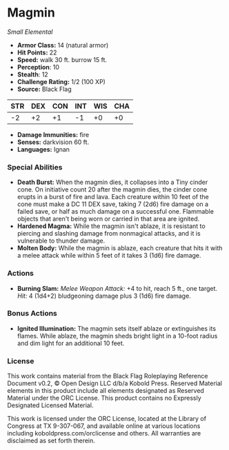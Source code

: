 # Magmin

*Small* *Elemental*

- **Armor Class:** 14 (natural armor)
- **Hit Points:** 22 
- **Speed:** walk 30 ft. burrow 15 ft.
- **Perception**: 10
- **Stealth**: 12
- **Challenge Rating:** 1/2 (100 XP)
- **Source:** Black Flag

| STR | DEX | CON | INT | WIS | CHA |
| --- | --- | --- | --- | --- | --- |
| -2 | +2 | +1 | -1 | +0 | +0 |

- **Damage Immunities:** fire
- **Senses:** darkvision 60 ft.
- **Languages:** Ignan

### Special Abilities

- **Death Burst:** When the magmin dies, it collapses into a Tiny cinder cone. On initiative count 20 after the magmin dies, the cinder cone erupts in a burst of fire and lava. Each creature within 10 feet of the cone must make a DC 11 DEX save, taking 7 (2d6) fire damage on a failed save, or half as much damage on a successful one. Flammable objects that aren't being worn or carried in that area are ignited.
- **Hardened Magma:** While the magmin isn't ablaze, it is resistant to piercing and slashing damage from nonmagical attacks, and it is vulnerable to thunder damage.
- **Molten Body:** While the magmin is ablaze, each creature that hits it with a melee attack while within 5 feet of it takes 3 (1d6) fire damage.

### Actions

- **Burning Slam:** _Melee Weapon Attack:_ +4 to hit, reach 5 ft., one target. _Hit:_ 4 (1d4+2) bludgeoning damage plus 3 (1d6) fire damage.

### Bonus Actions

- **Ignited Illumination:** The magmin sets itself ablaze or extinguishes its flames. While ablaze, the magmin sheds bright light in a 10-foot radius and dim light for an additional 10 feet.


### License

This work contains material from the Black Flag Roleplaying Reference Document v0.2, © Open Design LLC d/b/a Kobold Press. Reserved Material elements in this product include all elements designated as Reserved Material under the ORC License. This product contains no Expressly Designated Licensed Material.

This work is licensed under the ORC License, located at the Library of Congress at TX 9-307-067, and available online at various locations including koboldpress.com/orclicense and others. All warranties are disclaimed as set forth therein.
